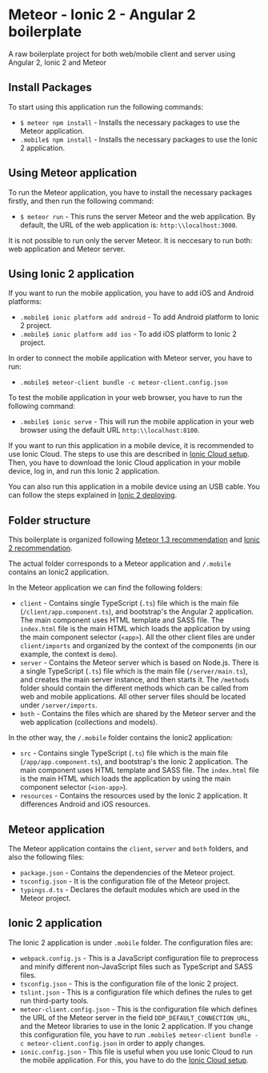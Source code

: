 # Meteor - Ionic 2 - Angular 2 boilerplate

A raw boilerplate project for both web/mobile client and server using Angular 2, Ionic 2 and Meteor

## Install Packages

To start using this application run the following commands:

- `$ meteor npm install` - Installs the necessary packages to use the Meteor application.
- `.mobile$ npm install` - Installs the necessary packages to use the Ionic 2 application.

## Using Meteor application

To run the Meteor application, you have to install the necessary packages firstly, and then run the following command:

- `$ meteor run` - This runs the server Meteor and the web application. By default, the URL of the web application is: `http:\\localhost:3000`. 

It is not possible to run only the server Meteor. It is neccesary to run both: web application and Meteor server.

## Using Ionic 2 application

If you want to run the mobile application, you have to add iOS and Android platforms:

- `.mobile$ ionic platform add android` - To add Android platform to Ionic 2 project.
- `.mobile$ ionic platform add ios` - To add iOS platform to Ionic 2 project. 

In order to connect the mobile application with Meteor server, you have to run:

- `.mobile$ meteor-client bundle -c meteor-client.config.json`

To test the mobile application in your web browser, you have to run the following command:

- `.mobile$ ionic serve` - This will run the mobile application in your web browser using the default URL `http:\\localhost:8100`. 

If you want to run this application in a mobile device, it is recommended to use Ionic Cloud. The steps to use this are described in [Ionic Cloud setup](https://docs.ionic.io/setup.html). 
Then, you have to download the Ionic Cloud application in your mobile device, log in, and run this Ionic 2 application.

You can also run this application in a mobile device using an USB cable. You can follow the steps explained in [Ionic 2 deploying](https://ionicframework.com/docs/intro/deploying).


## Folder structure

This boilerplate is organized following [Meteor 1.3 recommendation](https://guide.meteor.com/structure.html) and [Ionic 2 recommendation](http://moduscreate.com/ionic-2-project-structure).

The actual folder corresponds to a Meteor application and `/.mobile` contains an Ionic2 application. 

In the Meteor application we can find the following folders:

- `client` - Contains single TypeScript (`.ts`) file which is the main file (`/client/app.component.ts`), and 
bootstrap's the Angular 2 application. The main component uses HTML template and SASS file. The `index.html` file is the main HTML which loads the application by using the main 
component selector (`<app>`). All the other client files are under `client/imports` and organized by the context of the components (in our example, the context is `demo`).
- `server` - Contains the Meteor server which is based on Node.js. There is a single TypeScript (`.ts`) file which is the main file (`/server/main.ts`), 
and creates the main server instance, and then starts it. The `/methods` folder should contain the different methods which can be called from web and mobile applications.
All other server files should be located under `/server/imports`.
- `both` - Contains the files which are shared by the Meteor server and the web application (collections and models).

In the other way, the `/.mobile` folder contains the Ionic2 application:

- `src` - Contains single TypeScript (`.ts`) file which is the main file (`/app/app.component.ts`), and 
          bootstrap's the Ionic 2 application. The main component uses HTML template and SASS file. The `index.html` file is the main HTML which loads the application by using the main 
          component selector (`<ion-app>`).
- `resources` - Contains the resources used by the Ionic 2 application. It differences Android and iOS resources.
        

## Meteor application

The Meteor application contains the `client`, `server` and `both` folders, and also the following files:

- `package.json` - Contains the dependencies of the Meteor project.
- `tsconfig.json` - It is the configuration file of the Meteor project.
- `typings.d.ts` - Declares the default modules which are used in the Meteor project.

## Ionic 2 application

The Ionic 2 application is under `.mobile` folder. The configuration files are:

- `webpack.config.js` - This is a JavaScript configuration file to preprocess and minify different non-JavaScript files such as TypeScript and SASS files.
- `tsconfig.json` - This is the configuration file of the Ionic 2 project.
- `tslint.json` - This is a configuration file which defines the rules to get run third-party tools.
- `meteor-client.config.json` - This is the configuration file which defines the URL of the Meteor server in the field `DDP_DEFAULT_CONNECTION_URL`, and the Meteor libraries 
  to use in the Ionic 2 application. If you change this configuration file, you have to run `.mobile$ meteor-client bundle -c meteor-client.config.json` in order to apply changes.
- `ionic.config.json` - This file is useful when you use Ionic Cloud to run the mobile application. For this, you have to do the [Ionic Cloud setup](https://docs.ionic.io/setup.html).

